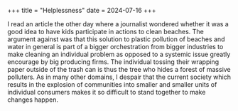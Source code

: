 +++
title = "Helplessness"
date = 2024-07-16
+++

I read an article the other day where a journalist wondered whether it was a good idea to have kids participate in actions to clean beaches. The argument against was that this solution to plastic pollution of beaches and water in general is part of a bigger orchestration from bigger industries to make cleaning an individual problem as opposed to a systemic issue greatly encourage by big producing firms. The individual tossing their wrapping paper outside of the trash can is thus the tree who hides a forest of massive polluters. As in many other domains, I despair that the current society which results in the explosion of communities into smaller and smaller units of individual consumers makes it so difficult to stand together to make changes happen.
